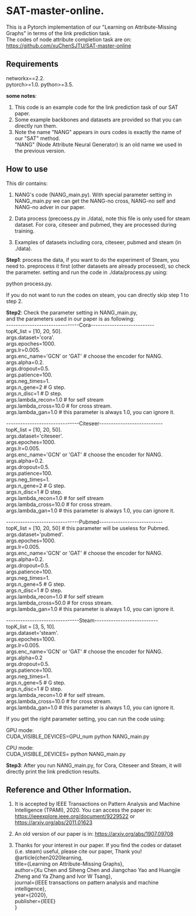 # SAT-master-online.  
This is a Pytorch implementation of our "Learning on Attribute-Missing Graphs" in terms of the link prediction task.  
The codes of node attribute completion task are on: https://github.com/xuChenSJTU/SAT-master-online    

## Requirements 
networkx==2.2.   
pytorch>=1.0.
python>=3.5.  

**some notes**:   
1. This code is an example code for the link prediction task of our SAT paper.  
2. Some example backbones and datasets are provided so that you can directly run them.  
3. Note the name "NANG" appears in ours codes is exactly the name of our "SAT" method.  
"NANG" (Node Attribute Neural Generator) is an old name we used in the previous version.  

## How to use  
This dir contains:  
1. NANG's code (NANG_main.py). 
With special parameter setting in NANG_main.py we can get the NANG-no cross, NANG-no self and NANG-no adver in our paper.  

2. Data process (precoess.py in ./data), note this file is only used for steam dataset. For cora, citeseer and pubmed, they 
are processed during training.  

3. Examples of datasets including cora, citeseer, pubmed and steam (in ./data). 

**Step1**: process the data, if you want to do the experiment of Steam, you need to. 
preprocess it first (other datasets are already processed), so check the parameter. 
setting and run the code in ./data/process.py using:  

python process.py. 

If you do not want to run the codes on steam, you can directly skip step 1 to step 2.  

**Step2**: Check the parameter setting in NANG_main.py,   
and the parameters used in our paper is as following:  
-------------------------------Cora---------------------------    
topK_list = [10, 20, 50].   
args.dataset='cora'.   
args.epoches=1000.   
args.lr=0.005.   
args.enc_name='GCN' or 'GAT' # choose the encoder for NANG.   
args.alpha=0.2.   
args.dropout=0.5.   
args.patience=100.   
args.neg_times=1.   
args.n_gene=2  # G step.   
args.n_disc=1  # D step.   
args.lambda_recon=1.0  # for self stream    
args.lambda_cross=10.0 # for cross stream.   
args.lambda_gan=1.0   # this parameter is always 1.0, you can ignore it.   

-------------------------------Citeseer---------------------------    
topK_list = [10, 20, 50].   
args.dataset='citeseer'.   
args.epoches=1000.   
args.lr=0.005.   
args.enc_name='GCN' or 'GAT' # choose the encoder for NANG.   
args.alpha=0.2.   
args.dropout=0.5.   
args.patience=100.   
args.neg_times=1.   
args.n_gene=2  # G step.   
args.n_disc=1  # D step.   
args.lambda_recon=1.0  # for self stream      
args.lambda_cross=10.0 # for cross stream.   
args.lambda_gan=1.0   # this parameter is always 1.0, you can ignore it.   

-------------------------------Pubmed---------------------------    
topK_list = [10, 20, 50] # this parameter will be useless for Pubmed.   
args.dataset='pubmed'.   
args.epoches=1000.   
args.lr=0.005.   
args.enc_name='GCN' or 'GAT' # choose the encoder for NANG.   
args.alpha=0.2.   
args.dropout=0.5.   
args.patience=100.   
args.neg_times=1.   
args.n_gene=5  # G step.   
args.n_disc=1  # D step.   
args.lambda_recon=1.0  # for self stream    
args.lambda_cross=50.0 # for cross stream.   
args.lambda_gan=1.0   # this parameter is always 1.0, you can ignore it.   

-------------------------------Steam---------------------------  
topK_list = [3, 5, 10].   
args.dataset='steam'.   
args.epoches=1000.   
args.lr=0.005.   
args.enc_name='GCN' or 'GAT' # choose the encoder for NANG.   
args.alpha=0.2    
args.dropout=0.5.   
args.patience=100.   
args.neg_times=1.   
args.n_gene=5  # G step.   
args.n_disc=1  # D step.   
args.lambda_recon=1.0  # for self stream.   
args.lambda_cross=10.0 # for cross stream.   
args.lambda_gan=1.0   # this parameter is always 1.0, you can ignore it.   

If you get the right parameter setting, you can run the code using:    

GPU mode:    
CUDA_VISIBLE_DEVICES=GPU_num python NANG_main.py    

CPU mode:    
CUDA_VISIBLE_DEVICES=<space> python NANG_main.py   

**Step3**: After you run NANG_main.py, for Cora, Citeseer and Steam, it will directly print the link prediction results.  
 
 
## Reference and Other Information. 
1. It is accepted by IEEE Transactions on Pattern Analysis and Machine Intelligence (TPAMI), 2020. 
You can access the paper in: https://ieeexplore.ieee.org/document/9229522 or https://arxiv.org/abs/2011.01623     

2. An old version of our paper is in: https://arxiv.org/abs/1907.09708    

3. Thanks for your interest in our paper.  If you find the codes or dataset (i.e. steam) useful, please cite our paper, Thank you!  
@article{chen2020learning,  
  title={Learning on Attribute-Missing Graphs},  
  author={Xu Chen and Siheng Chen and Jiangchao Yao and Huangjie Zheng and Ya Zhang and Ivor W Tsang},  
  journal={IEEE transactions on pattern analysis and machine intelligence},  
  year={2020},  
  publisher={IEEE}  
}  

